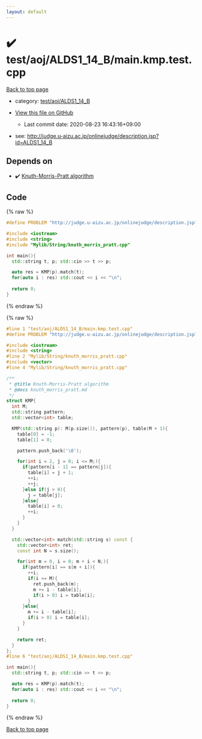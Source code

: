 ```yaml
---
layout: default
---
```


<!-- mathjax config similar to math.stackexchange -->
<script type="text/javascript" async
  src="https://cdnjs.cloudflare.com/ajax/libs/mathjax/2.7.5/MathJax.js?config=TeX-MML-AM_CHTML">
</script>
<script type="text/x-mathjax-config">
  MathJax.Hub.Config({
    TeX: { equationNumbers: { autoNumber: "AMS" }},
    tex2jax: {
      inlineMath: [ ['$','$'] ],
      processEscapes: true
    },
    "HTML-CSS": { matchFontHeight: false },
    displayAlign: "left",
    displayIndent: "2em"
  });
</script>

<script type="text/javascript" src="https://cdnjs.cloudflare.com/ajax/libs/jquery/3.4.1/jquery.min.js"></script>
<script src="https://cdn.jsdelivr.net/npm/jquery-balloon-js@1.1.2/jquery.balloon.min.js" integrity="sha256-ZEYs9VrgAeNuPvs15E39OsyOJaIkXEEt10fzxJ20+2I=" crossorigin="anonymous"></script>
<script type="text/javascript" src="../../../../assets/js/copy-button.js"></script>
<link rel="stylesheet" href="../../../../assets/css/copy-button.css" />


# :heavy_check_mark: test/aoj/ALDS1_14_B/main.kmp.test.cpp

<a href="../../../../index.html">Back to top page</a>

* category: <a href="../../../../index.html#6ed7f5103dd44c87e247853bfe87329e">test/aoj/ALDS1_14_B</a>
* <a href="{{ site.github.repository_url }}/blob/master/test/aoj/ALDS1_14_B/main.kmp.test.cpp">View this file on GitHub</a>
    - Last commit date: 2020-08-23 16:43:16+09:00


* see: <a href="http://judge.u-aizu.ac.jp/onlinejudge/description.jsp?id=ALDS1_14_B">http://judge.u-aizu.ac.jp/onlinejudge/description.jsp?id=ALDS1_14_B</a>


## Depends on

* :heavy_check_mark: <a href="../../../../library/Mylib/String/knuth_morris_pratt.cpp.html">Knuth-Morris-Pratt algorithm</a>


## Code

<a id="unbundled"></a>
{% raw %}
```cpp
#define PROBLEM "http://judge.u-aizu.ac.jp/onlinejudge/description.jsp?id=ALDS1_14_B"

#include <iostream>
#include <string>
#include "Mylib/String/knuth_morris_pratt.cpp"

int main(){
  std::string t, p; std::cin >> t >> p;

  auto res = KMP(p).match(t);
  for(auto i : res) std::cout << i << "\n";
  
  return 0;
}

```
{% endraw %}

<a id="bundled"></a>
{% raw %}
```cpp
#line 1 "test/aoj/ALDS1_14_B/main.kmp.test.cpp"
#define PROBLEM "http://judge.u-aizu.ac.jp/onlinejudge/description.jsp?id=ALDS1_14_B"

#include <iostream>
#include <string>
#line 2 "Mylib/String/knuth_morris_pratt.cpp"
#include <vector>
#line 4 "Mylib/String/knuth_morris_pratt.cpp"

/**
 * @title Knuth-Morris-Pratt algorithm
 * @docs knuth_morris_pratt.md
 */
struct KMP{
  int M;
  std::string pattern;
  std::vector<int> table;

  KMP(std::string p): M(p.size()), pattern(p), table(M + 1){
    table[0] = -1;
    table[1] = 0;

    pattern.push_back('\0');

    for(int i = 2, j = 0; i <= M;){
      if(pattern[i - 1] == pattern[j]){
        table[i] = j + 1;
        ++i;
        ++j;
      }else if(j > 0){
        j = table[j];
      }else{
        table[i] = 0;
        ++i;
      }
    }
  }

  std::vector<int> match(std::string s) const {
    std::vector<int> ret;
    const int N = s.size();

    for(int m = 0, i = 0; m + i < N;){
      if(pattern[i] == s[m + i]){
        ++i;
        if(i == M){
          ret.push_back(m);
          m += i - table[i];
          if(i > 0) i = table[i];
        }
      }else{
        m += i - table[i];
        if(i > 0) i = table[i];
      }
    }

    return ret;
  }
};
#line 6 "test/aoj/ALDS1_14_B/main.kmp.test.cpp"

int main(){
  std::string t, p; std::cin >> t >> p;

  auto res = KMP(p).match(t);
  for(auto i : res) std::cout << i << "\n";
  
  return 0;
}

```
{% endraw %}

<a href="../../../../index.html">Back to top page</a>

